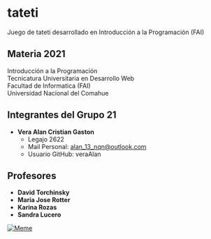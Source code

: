 # tateti
Juego de tateti desarrollado en Introducción a la Programación (FAI)

## Materia 2021

Introducción a la Programación  
Tecnicatura Universitaria en Desarrollo Web  
Facultad de Informatica (FAI)  
Universidad Nacional del Comahue  

## Integrantes del Grupo 21

- **Vera Alan Cristian Gaston** 
    - Legajo 2622  
    - Mail Personal: alan_13_nqn@outlook.com  
    - Usuario GitHub: veraAlan  

## Profesores
- **David Torchinsky**
- **Maria Jose Rotter**
- **Karina Rozas**
- **Sandra Lucero**

[![Meme](/assets/images/shiprock.jpg "Shiprock, New Mexico by Beau Rogers")](https://i.ytimg.com/vi/ivtk9cLN3mY/hqdefault.jpg)